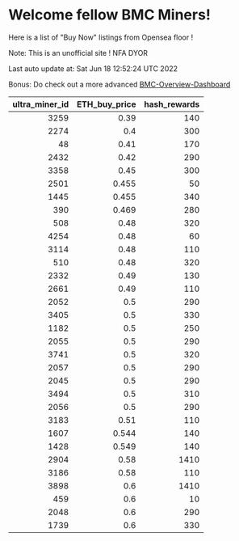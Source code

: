# Welcome fellow BMC Miners!
Here is a list of "Buy Now" listings from Opensea floor !

Note: This is an unofficial site ! NFA DYOR

Last auto update at: Sat Jun 18 12:52:24 UTC 2022

Bonus: Do check out a more advanced [BMC-Overview-Dashboard](https://dune.com/defifunk/BMC-Overview-Dashboard)


|   ultra_miner_id |   ETH_buy_price |   hash_rewards |
|-----------------:|----------------:|---------------:|
|             3259 |           0.39  |            140 |
|             2274 |           0.4   |            300 |
|               48 |           0.41  |            170 |
|             2432 |           0.42  |            290 |
|             3358 |           0.45  |            300 |
|             2501 |           0.455 |             50 |
|             1445 |           0.455 |            340 |
|              390 |           0.469 |            280 |
|              508 |           0.48  |            320 |
|             4254 |           0.48  |             60 |
|             3114 |           0.48  |            110 |
|              510 |           0.48  |            320 |
|             2332 |           0.49  |            130 |
|             2661 |           0.49  |            110 |
|             2052 |           0.5   |            290 |
|             3405 |           0.5   |            330 |
|             1182 |           0.5   |            250 |
|             2055 |           0.5   |            290 |
|             3741 |           0.5   |            320 |
|             2057 |           0.5   |            290 |
|             2045 |           0.5   |            290 |
|             3494 |           0.5   |            310 |
|             2056 |           0.5   |            290 |
|             3183 |           0.51  |            110 |
|             1607 |           0.544 |            140 |
|             1428 |           0.549 |            140 |
|             2904 |           0.58  |           1410 |
|             3186 |           0.58  |            110 |
|             3898 |           0.6   |           1410 |
|              459 |           0.6   |             10 |
|             2048 |           0.6   |            290 |
|             1739 |           0.6   |            330 |